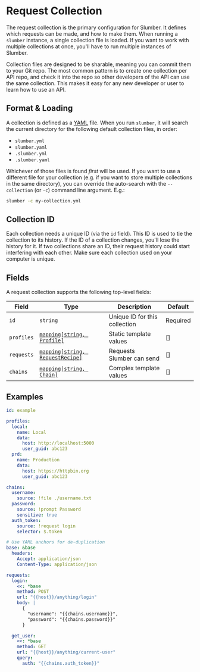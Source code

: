 # Request Collection

The request collection is the primary configuration for Slumber. It defines which requests can be made, and how to make them. When running a `slumber` instance, a single collection file is loaded. If you want to work with multiple collections at once, you'll have to run multiple instances of Slumber.

Collection files are designed to be sharable, meaning you can commit them to your Git repo. The most common pattern is to create one collection per API repo, and check it into the repo so other developers of the API can use the same collection. This makes it easy for any new developer or user to learn how to use an API.

## Format & Loading

A collection is defined as a [YAML](https://yaml.org/) file. When you run `slumber`, it will search the current directory for the following default collection files, in order:

- `slumber.yml`
- `slumber.yaml`
- `.slumber.yml`
- `.slumber.yaml`

Whichever of those files is found _first_ will be used. If you want to use a different file for your collection (e.g. if you want to store multiple collections in the same directory), you can override the auto-search with the `--collection` (or `-c`) command line argument. E.g.:

```sh
slumber -c my-collection.yml
```

## Collection ID

Each collection needs a unique ID (via the `id` field). This ID is used to tie the collection to its history. If the ID of a collection changes, you'll lose the history for it. If two collections share an ID, their request history could start interfering with each other. Make sure each collection used on your computer is unique.

## Fields

A request collection supports the following top-level fields:

| Field      | Type                                                    | Description                   | Default  |
| ---------- | ------------------------------------------------------- | ----------------------------- | -------- |
| `id`       | `string`                                                | Unique ID for this collection | Required |
| `profiles` | [`mapping[string, Profile]`](./profile.md)              | Static template values        | []       |
| `requests` | [`mapping[string, RequestRecipe]`](./request_recipe.md) | Requests Slumber can send     | []       |
| `chains`   | [`mapping[string, Chain]`](./chain.md)                  | Complex template values       | []       |

## Examples

```yaml
id: example

profiles:
  local:
    name: Local
    data:
      host: http://localhost:5000
      user_guid: abc123
  prd:
    name: Production
    data:
      host: https://httpbin.org
      user_guid: abc123

chains:
  username:
    source: !file ./username.txt
  password:
    source: !prompt Password
    sensitive: true
  auth_token:
    source: !request login
    selector: $.token

# Use YAML anchors for de-duplication
base: &base
  headers:
    Accept: application/json
    Content-Type: application/json

requests:
  login:
    <<: *base
    method: POST
    url: "{{host}}/anything/login"
    body: |
      {
        "username": "{{chains.username}}",
        "password": "{{chains.password}}"
      }

  get_user:
    <<: *base
    method: GET
    url: "{{host}}/anything/current-user"
    query:
      auth: "{{chains.auth_token}}"
```
